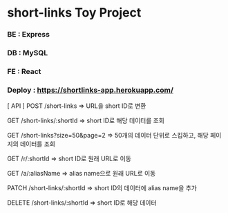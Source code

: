 # short-links Toy Project
### BE : Express
### DB : MySQL
### FE : React
### Deploy : https://shortlinks-app.herokuapp.com/


[ API ] 
POST  /short-links                => URL을 short ID로 변환 

GET   /short-links/:shortId       => short ID로 해당 데이터를 조회

GET   /short-links?size=50&page=2 => 50개의 데이터 단위로 스킵하고, 해당 페이지의 데이터를 조회

GET   /r/:shortId                 => short ID로 원래 URL로 이동

GET   /a/:aliasName               => alias name으로 원래 URL로 이동

PATCH /short-links/:shortId       => short ID의 데이터에 alias name을 추가

DELETE /short-links/:shortId      => short ID로 해당 데이터 
